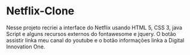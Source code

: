# Netflix-Clone
Nesse projeto recriei a interface do Netflix  usando HTML 5, CSS 3, java Script e alguns recursos externos do fontawesome e jquery. O botão assistir linka meu canal do youtube e 
o botão informações linka a Digital Innovation One.
